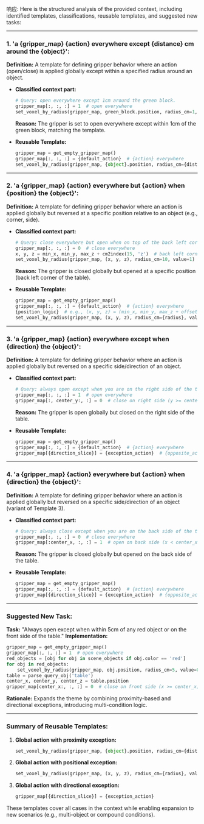 响应: Here is the structured analysis of the provided context, including identified templates, classifications, reusable templates, and suggested new tasks:

---

### **1. 'a {gripper_map} {action} everywhere except {distance} cm around the {object}':**

**Definition:** A template for defining gripper behavior where an action (open/close) is applied globally except within a specified radius around an object.

- **Classified context part:**

  ```python
  # Query: open everywhere except 1cm around the green block.
  gripper_map[:, :, :] = 1  # open everywhere
  set_voxel_by_radius(gripper_map, green_block.position, radius_cm=1, value=0)  # close around green block
  ```

  **Reason:** The gripper is set to open everywhere except within 1cm of the green block, matching the template.

- **Reusable Template:**
  ```python
  gripper_map = get_empty_gripper_map()
  gripper_map[:, :, :] = {default_action}  # {action} everywhere
  set_voxel_by_radius(gripper_map, {object}.position, radius_cm={distance}, value={exception_action})  # {opposite_action} around {object}
  ```

---

### **2. 'a {gripper_map} {action} everywhere but {action} when {position} the {object}':**

**Definition:** A template for defining gripper behavior where an action is applied globally but reversed at a specific position relative to an object (e.g., corner, side).

- **Classified context part:**

  ```python
  # Query: close everywhere but open when on top of the back left corner of the table.
  gripper_map[:, :, :] = 0  # close everywhere
  x, y, z = min_x, min_y, max_z + cm2index(15, 'z')  # back left corner + offset
  set_voxel_by_radius(gripper_map, (x, y, z), radius_cm=10, value=1)  # open at position
  ```

  **Reason:** The gripper is closed globally but opened at a specific position (back left corner of the table).

- **Reusable Template:**
  ```python
  gripper_map = get_empty_gripper_map()
  gripper_map[:, :, :] = {default_action}  # {action} everywhere
  {position_logic}  # e.g., (x, y, z) = (min_x, min_y, max_z + offset)
  set_voxel_by_radius(gripper_map, (x, y, z), radius_cm={radius}, value={exception_action})  # {opposite_action} at {position}
  ```

---

### **3. 'a {gripper_map} {action} everywhere except when {direction} the {object}':**

**Definition:** A template for defining gripper behavior where an action is applied globally but reversed on a specific side/direction of an object.

- **Classified context part:**

  ```python
  # Query: always open except when you are on the right side of the table.
  gripper_map[:, :, :] = 1  # open everywhere
  gripper_map[:, center_y:, :] = 0  # close on right side (y >= center_y)
  ```

  **Reason:** The gripper is open globally but closed on the right side of the table.

- **Reusable Template:**
  ```python
  gripper_map = get_empty_gripper_map()
  gripper_map[:, :, :] = {default_action}  # {action} everywhere
  gripper_map[{direction_slice}] = {exception_action}  # {opposite_action} on {direction} side
  ```

---

### **4. 'a {gripper_map} {action} everywhere but {action} when {direction} the {object}':**

**Definition:** A template for defining gripper behavior where an action is applied globally but reversed on a specific side/direction of an object (variant of Template 3).

- **Classified context part:**

  ```python
  # Query: always close except when you are on the back side of the table.
  gripper_map[:, :, :] = 0  # close everywhere
  gripper_map[:center_x, :, :] = 1  # open on back side (x < center_x)
  ```

  **Reason:** The gripper is closed globally but opened on the back side of the table.

- **Reusable Template:**
  ```python
  gripper_map = get_empty_gripper_map()
  gripper_map[:, :, :] = {default_action}  # {action} everywhere
  gripper_map[{direction_slice}] = {exception_action}  # {opposite_action} on {direction} side
  ```

---

### **Suggested New Task:**

**Task:** "Always open except when within 5cm of any red object or on the front side of the table."
**Implementation:**

```python
gripper_map = get_empty_gripper_map()
gripper_map[:, :, :] = 1  # open everywhere
red_objects = [obj for obj in scene_objects if obj.color == 'red']
for obj in red_objects:
    set_voxel_by_radius(gripper_map, obj.position, radius_cm=5, value=0)  # close near red objects
table = parse_query_obj('table')
center_x, center_y, center_z = table.position
gripper_map[center_x:, :, :] = 0  # close on front side (x >= center_x)
```

**Rationale:** Expands the theme by combining proximity-based and directional exceptions, introducing multi-condition logic.

---

### **Summary of Reusable Templates:**

1. **Global action with proximity exception:**
   ```python
   set_voxel_by_radius(gripper_map, {object}.position, radius_cm={distance}, value={exception_action})
   ```
2. **Global action with positional exception:**
   ```python
   set_voxel_by_radius(gripper_map, (x, y, z), radius_cm={radius}, value={exception_action})
   ```
3. **Global action with directional exception:**
   ```python
   gripper_map[{direction_slice}] = {exception_action}
   ```

These templates cover all cases in the context while enabling expansion to new scenarios (e.g., multi-object or compound conditions).
